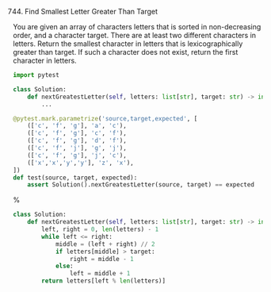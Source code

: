 <!--
The MIT License (MIT)

Copyright (c) 2023-2024 Almaz Ilaletdinov <a.ilaletdinov@yandex.ru>

Permission is hereby granted, free of charge, to any person obtaining a copy
of this software and associated documentation files (the "Software"), to deal
in the Software without restriction, including without limitation the rights
to use, copy, modify, merge, publish, distribute, sublicense, and/or sell
copies of the Software, and to permit persons to whom the Software is
furnished to do so, subject to the following conditions:

The above copyright notice and this permission notice shall be included in all
copies or substantial portions of the Software.

THE SOFTWARE IS PROVIDED "AS IS", WITHOUT WARRANTY OF ANY KIND,
EXPRESS OR IMPLIED, INCLUDING BUT NOT LIMITED TO THE WARRANTIES OF
MERCHANTABILITY, FITNESS FOR A PARTICULAR PURPOSE AND NONINFRINGEMENT.
IN NO EVENT SHALL THE AUTHORS OR COPYRIGHT HOLDERS BE LIABLE FOR ANY CLAIM,
DAMAGES OR OTHER LIABILITY, WHETHER IN AN ACTION OF CONTRACT, TORT OR
OTHERWISE, ARISING FROM, OUT OF OR IN CONNECTION WITH THE SOFTWARE OR THE USE
OR OTHER DEALINGS IN THE SOFTWARE.
-->
744. Find Smallest Letter Greater Than Target

You are given an array of characters letters that is sorted in non-decreasing order, and a character target. There are at least two different characters in letters.
Return the smallest character in letters that is lexicographically greater than target. If such a character does not exist, return the first character in letters.

```python
import pytest

class Solution:
    def nextGreatestLetter(self, letters: list[str], target: str) -> int:
        ...

@pytest.mark.parametrize('source,target,expected', [
    (['c', 'f', 'g'], 'a', 'c'),
    (['c', 'f', 'g'], 'c', 'f'),
    (['c', 'f', 'g'], 'd', 'f'),
    (['c', 'f', 'j'], 'g', 'j'),
    (['c', 'f', 'g'], 'j', 'c'),
    (['x','x','y','y'], 'z', 'x'),
])
def test(source, target, expected):
    assert Solution().nextGreatestLetter(source, target) == expected
```

%

```python
class Solution:
    def nextGreatestLetter(self, letters: list[str], target: str) -> int:
        left, right = 0, len(letters) - 1
        while left <= right:
            middle = (left + right) // 2
            if letters[middle] > target:
                right = middle - 1
            else:
                left = middle + 1
        return letters[left % len(letters)]
```
